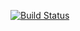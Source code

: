 [![Build Status](https://travis-ci.org/fontdirectory/battambang.svg?branch=master)](https://travis-ci.org/fontdirectory/battambang)

